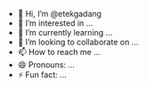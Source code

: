 - 👋 Hi, I’m @etekgadang
- 👀 I’m interested in ...
- 🌱 I’m currently learning ...
- 💞️ I’m looking to collaborate on ...
- 📫 How to reach me ...
- 😄 Pronouns: ...
- ⚡ Fun fact: ...

<!---
etekgadang/etekgadang is a ✨ special ✨ repository because its `README.md` (this file) appears on your GitHub profile.
You can click the Preview link to take a look at your changes.
--->
